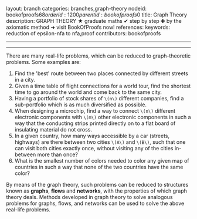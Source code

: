 layout: branch
categories: branches,graph-theory
nodeid: bookofproofs$68
orderid: 1200
parentid: bookofproofs$0
title: Graph Theory
description: GRAPH THEORY ★ graduate maths ✔ step by step ✚ by the axiomatic method ➜ visit BookOfProofs now!
references: 
keywords: reduction of epsilon-nfa to nfa,proof
contributors: bookofproofs

---


---

There are many real-life problems, which can be reduced to graph-theoretic problems. Some examples are:

1. Find the 'best' route between two places connected by different streets in a city.
1. Given a time table of flight connections for a world tour, find the shortest time to go around the world and come back to the same city.
1. Having a portfolio of stock shares of `\(n\)` different companies, find a sub-portfolio which is as much diversified as possible.
1. When designing a microchip, find a way to connect `\(n\)` different electronic components with `\(m\)` other electronic components in such a way that the conducting strips printed directly on to a flat board of insulating material do not cross.
1. In a given country, how many ways accessible by a car (streets, highways) are there between two cities `\(A\)` and `\(B\)`, such that one can visit both cities exactly once, without visiting any of the cities in-between more than once?
1. What is the smallest number of colors needed to color any given map of countries in such a way that none of the two countries have the same color?

By means of the graph theory, such problems can be reduced to structures known as **graphs**, **flows** and **networks**, with the properties of which graph theory deals. Methods developed in graph theory to solve analogous problems for graphs, flows, and networks can be used to solve the above real-life problems.
